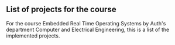 ## List of projects for the course

For the course Embedded Real Time Operating Systems by Auth's department Computer and Electrical Engineering, this is a list of the implemented projects.
